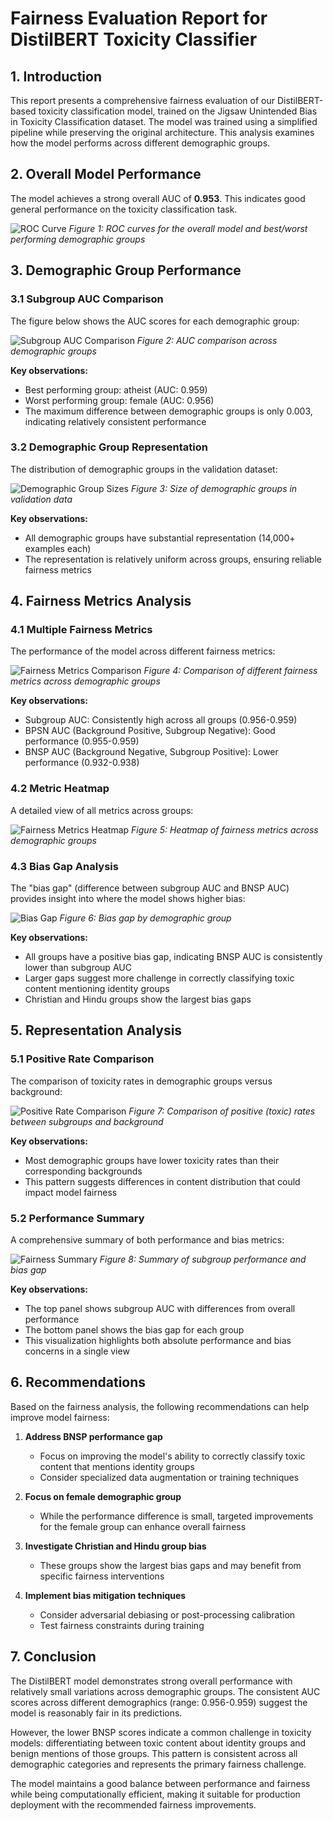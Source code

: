 # Fairness Evaluation Report for DistilBERT Toxicity Classifier

## 1. Introduction

This report presents a comprehensive fairness evaluation of our DistilBERT-based toxicity classification model, trained on the Jigsaw Unintended Bias in Toxicity Classification dataset. The model was trained using a simplified pipeline while preserving the original architecture. This analysis examines how the model performs across different demographic groups.

## 2. Overall Model Performance

The model achieves a strong overall AUC of **0.953**. This indicates good general performance on the toxicity classification task.

![ROC Curve](figs/roc_distilbert_simplest.png)
*Figure 1: ROC curves for the overall model and best/worst performing demographic groups*

## 3. Demographic Group Performance

### 3.1 Subgroup AUC Comparison

The figure below shows the AUC scores for each demographic group:

![Subgroup AUC Comparison](figs/subgroup_auc_comparison.png)
*Figure 2: AUC comparison across demographic groups*

**Key observations:**
- Best performing group: atheist (AUC: 0.959)
- Worst performing group: female (AUC: 0.956)
- The maximum difference between demographic groups is only 0.003, indicating relatively consistent performance

### 3.2 Demographic Group Representation

The distribution of demographic groups in the validation dataset:

![Demographic Group Sizes](figs/demographic_group_sizes.png)
*Figure 3: Size of demographic groups in validation data*

**Key observations:**
- All demographic groups have substantial representation (14,000+ examples each)
- The representation is relatively uniform across groups, ensuring reliable fairness metrics

## 4. Fairness Metrics Analysis

### 4.1 Multiple Fairness Metrics

The performance of the model across different fairness metrics:

![Fairness Metrics Comparison](figs/fairness_metrics_comparison.png)
*Figure 4: Comparison of different fairness metrics across demographic groups*

**Key observations:**
- Subgroup AUC: Consistently high across all groups (0.956-0.959)
- BPSN AUC (Background Positive, Subgroup Negative): Good performance (0.955-0.959)
- BNSP AUC (Background Negative, Subgroup Positive): Lower performance (0.932-0.938)

### 4.2 Metric Heatmap

A detailed view of all metrics across groups:

![Fairness Metrics Heatmap](figs/fairness_metrics_heatmap.png)
*Figure 5: Heatmap of fairness metrics across demographic groups*

### 4.3 Bias Gap Analysis

The "bias gap" (difference between subgroup AUC and BNSP AUC) provides insight into where the model shows higher bias:

![Bias Gap](figs/bias_gap.png)
*Figure 6: Bias gap by demographic group*

**Key observations:**
- All groups have a positive bias gap, indicating BNSP AUC is consistently lower than subgroup AUC
- Larger gaps suggest more challenge in correctly classifying toxic content mentioning identity groups
- Christian and Hindu groups show the largest bias gaps

## 5. Representation Analysis

### 5.1 Positive Rate Comparison

The comparison of toxicity rates in demographic groups versus background:

![Positive Rate Comparison](figs/positive_rate_comparison.png)
*Figure 7: Comparison of positive (toxic) rates between subgroups and background*

**Key observations:**
- Most demographic groups have lower toxicity rates than their corresponding backgrounds
- This pattern suggests differences in content distribution that could impact model fairness

### 5.2 Performance Summary

A comprehensive summary of both performance and bias metrics:

![Fairness Summary](figs/fairness_summary.png)
*Figure 8: Summary of subgroup performance and bias gap*

**Key observations:**
- The top panel shows subgroup AUC with differences from overall performance
- The bottom panel shows the bias gap for each group
- This visualization highlights both absolute performance and bias concerns in a single view

## 6. Recommendations

Based on the fairness analysis, the following recommendations can help improve model fairness:

1. **Address BNSP performance gap**
   - Focus on improving the model's ability to correctly classify toxic content that mentions identity groups
   - Consider specialized data augmentation or training techniques

2. **Focus on female demographic group**
   - While the performance difference is small, targeted improvements for the female group can enhance overall fairness

3. **Investigate Christian and Hindu group bias**
   - These groups show the largest bias gaps and may benefit from specific fairness interventions

4. **Implement bias mitigation techniques**
   - Consider adversarial debiasing or post-processing calibration
   - Test fairness constraints during training

## 7. Conclusion

The DistilBERT model demonstrates strong overall performance with relatively small variations across demographic groups. The consistent AUC scores across different demographics (range: 0.956-0.959) suggest the model is reasonably fair in its predictions.

However, the lower BNSP scores indicate a common challenge in toxicity models: differentiating between toxic content about identity groups and benign mentions of those groups. This pattern is consistent across all demographic categories and represents the primary fairness challenge.

The model maintains a good balance between performance and fairness while being computationally efficient, making it suitable for production deployment with the recommended fairness improvements. 